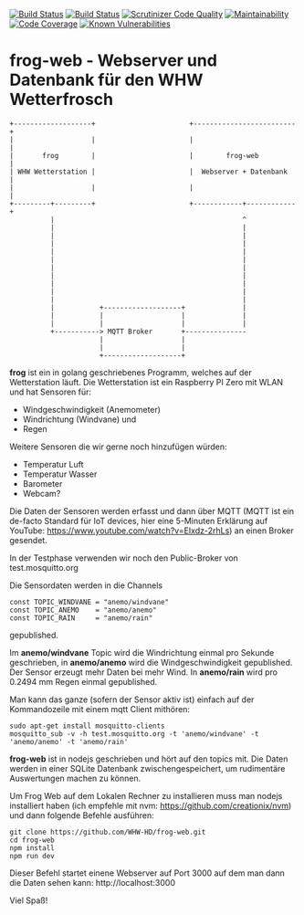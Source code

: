 [![Build Status](https://scrutinizer-ci.com/g/WHW-HD/frog-web/badges/build.png?b=master)](https://scrutinizer-ci.com/g/WHW-HD/frog-web/build-status/master)
[![Build Status](https://travis-ci.org/WHW-HD/frog-web.svg?branch=master)](https://travis-ci.org/WHW-HD/frog-web)
[![Scrutinizer Code Quality](https://scrutinizer-ci.com/g/WHW-HD/frog-web/badges/quality-score.png?b=master)](https://scrutinizer-ci.com/g/WHW-HD/frog-web/?branch=master)
[![Maintainability](https://api.codeclimate.com/v1/badges/77fd1061c8d28af970e7/maintainability)](https://codeclimate.com/github/WHW-HD/frog-web/maintainability)
[![Code Coverage](https://scrutinizer-ci.com/g/WHW-HD/frog-web/badges/coverage.png?b=master)](https://scrutinizer-ci.com/g/WHW-HD/frog-web/?branch=master)
[![Known Vulnerabilities](https://snyk.io/test/github/WHW-HD/frog-web/badge.svg)](https://snyk.io/test/github/WHW-HD/frog-web)

# frog-web - Webserver und Datenbank für den WHW Wetterfrosch

~~~~
+-------------------+                       +-------------------------+
|                   |                       |                         |
|       frog        |                       |        frog-web         |
| WHW Wetterstation |                       |  Webserver + Datenbank  |
|                   |                       |                         |
+---------+---------+                       +------------+------------+
          |                                              ^
          |                                              |
          |                                              |
          |                                              |
          |                                              |
          |                                              |
          |                                              |
          |                                              |
          |                                              |
          |                                              |
          |                                              |
          |           +-------------------+              |
          |           |                   |              |
          |           |                   |              |
          +-----------> MQTT Broker       +---------------
                      |                   |
                      |                   |
                      +-------------------+
~~~~

__frog__ ist ein in golang geschriebenes Programm, welches auf der Wetterstation läuft. Die Wetterstation ist ein 
Raspberry PI Zero mit WLAN und hat Sensoren für:

 - Windgeschwindigkeit (Anemometer)
 - Windrichtung (Windvane) und
 - Regen
 
 Weitere Sensoren die wir gerne noch hinzufügen würden:
 
 - Temperatur Luft
 - Temperatur Wasser
 - Barometer
 - Webcam?
 
 Die Daten der Sensoren werden erfasst und dann über MQTT (MQTT ist ein de-facto Standard für IoT devices, 
 hier eine 5-Minuten Erklärung auf YouTube: https://www.youtube.com/watch?v=EIxdz-2rhLs) an einen Broker gesendet.
 
 In der Testphase verwenden wir noch den Public-Broker von test.mosquitto.org
 
 Die Sensordaten werden in die Channels 
 
~~~
const TOPIC_WINDVANE = "anemo/windvane"
const TOPIC_ANEMO    = "anemo/anemo"
const TOPIC_RAIN     = "anemo/rain"
~~~

gepublished.

Im __anemo/windvane__ Topic wird die Windrichtung einmal pro Sekunde geschrieben, in __anemo/anemo__ wird die 
Windgeschwindigkeit gepublished. Der Sensor erzeugt mehr Daten bei mehr Wind. In __anemo/rain__ wird pro 0.2494 mm 
Regen einmal gepublished.

Man kann das ganze (sofern der Sensor aktiv ist) einfach auf der Kommandozeile mit einem mqtt Client mithören:

~~~
sudo apt-get install mosquitto-clients
mosquitto_sub -v -h test.mosquitto.org -t 'anemo/windvane' -t 'anemo/anemo' -t 'anemo/rain'
~~~

__frog-web__ ist in nodejs geschrieben und hört auf den topics mit. Die Daten werden in einer SQLite Datenbank 
zwischengespeichert, um rudimentäre Auswertungen machen zu können.

Um Frog Web auf dem Lokalen Rechner zu installieren muss man nodejs installiert haben (ich empfehle mit nvm: 
https://github.com/creationix/nvm) und dann folgende Befehle ausführen:

~~~
git clone https://github.com/WHW-HD/frog-web.git
cd frog-web
npm install
npm run dev
~~~

Dieser Befehl startet einene Webserver auf Port 3000 auf dem man dann die Daten sehen kann: http://localhost:3000

Viel Spaß!
 
